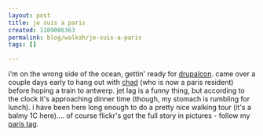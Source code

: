 ```yaml
--- 
layout: post
title: je suis a paris
created: 1109006363
permalink: blog/walkah/je-suis-a-paris
tags: []

---
```

<p>
i'm on the wrong side of the ocean, gettin' ready for <a href="http://drupal.org/drupal-conference-2005" title="drupal conference">drupalcon</a>. came over a couple days early to hang out with <a href="http://chad.walkah.net/">chad</a> (who is now a paris resident) before hoping a train to antwerp. jet lag is a funny thing, but according to the clock it's approaching dinner time (though, my stomach is rumbling for lunch). i have been here long enough to do a pretty nice walking tour (it's a balmy 1C here).... of course flickr's got the full story in pictures - follow my <a href="http://www.flickr.com/photos/walkah/tags/paris/" title="paris photos on flickr">paris tag</a>.
</p>
